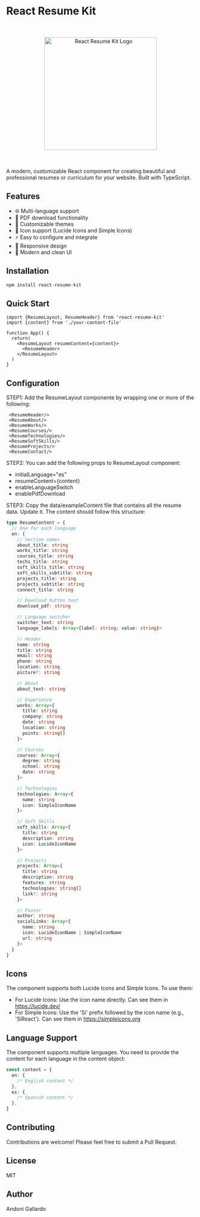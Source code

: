 # React Resume Kit

<br/>
<br/>
<div align="center">
  <img src="https://github.com/Kiyameh/react-resume-kit/blob/logo.png" alt="React Resume Kit Logo" width="300"/>
</div>
<br/>
<br/>

A modern, customizable React component for creating beautiful and professional resumes or curriculum for your website. Built with TypeScript.

## Features

- 🌐 Multi-language support
- 📄 PDF download functionality
- 🎨 Customizable themes
- 🎯 Icon support (Lucide Icons and Simple Icons)
- ⚡ Easy to configure and integrate
- 📱 Responsive design
- 🎨 Modern and clean UI

## Installation

```bash
npm install react-resume-kit
```

## Quick Start

```tsx
import {ResumeLayout, ResumeHeader} from 'react-resume-kit'
import {content} from './your-content-file'

function App() {
  return(
    <ResumeLayout resumeContent={content}>
      <ResumeHeader>
    </ResumeLayout>
  )
}
```

## Configuration

STEP1: Add the ResumeLayout componente by wrapping one or more of the following:

```tsx
 <ResumeHeader/>
 <ResumeAbout/>
 <ResumeWorks/>
 <ResumeCourses/>
 <ResumeTechnologies/>
 <ResumeSoftSkills/>
 <ResumeProjects/>
 <ResumeContact/>
```

STEP2: You can add the following props to ResumeLayout component:

- initialLanguage="es"
- resumeContent={content}
- enableLanguageSwitch
- enablePdfDownload

STEP3: Copy the data/exampleContent file that contains all the resume data. Update it. The content should follow this structure:

```typescript
type ResumeContent = {
  // One for each language
  en: {
    // Section names
    about_title: string
    works_title: string
    courses_title: string
    techs_title: string
    soft_skills_title: string
    soft_skills_subtitle: string
    projects_title: string
    projects_subtitle: string
    connect_title: string

    // Download button text
    download_pdf: string

    // Language switcher
    switcher_text: string
    language_labels: Array<{label: string; value: string}>

    // Header
    name: string
    title: string
    email: string
    phone: string
    location: string
    picture?: string

    // About
    about_text: string

    // Experience
    works: Array<{
      title: string
      company: string
      date: string
      location: string
      points: string[]
    }>

    // Courses
    courses: Array<{
      degree: string
      school: string
      date: string
    }>

    // Technologies
    technologies: Array<{
      name: string
      icon: SimpleIconName
    }>

    // Soft Skills
    soft_skills: Array<{
      title: string
      description: string
      icon: LucideIconName
    }>

    // Projects
    projects: Array<{
      title: string
      description: string
      features: string
      technologies: string[]
      link?: string
    }>

    // Footer
    author: string
    socialLinks: Array<{
      name: string
      icon: LucideIconName | SimpleIconName
      url: string
    }>
  }
}
```

## Icons

The component supports both Lucide Icons and Simple Icons. To use them:

- For Lucide Icons: Use the icon name directly. Can see them in https://lucide.dev/
- For Simple Icons: Use the 'Si' prefix followed by the icon name (e.g., 'SiReact'). Can see them in https://simpleicons.org

## Language Support

The component supports multiple languages. You need to provide the content for each language in the content object:

```typescript
const content = {
  en: {
    /* English content */
  },
  es: {
    /* Spanish content */
  },
}
```

## Contributing

Contributions are welcome! Please feel free to submit a Pull Request.

## License

MIT

## Author

Andoni Gallardo
